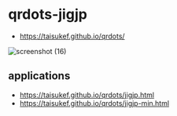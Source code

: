# qrdots-jigjp

- https://taisukef.github.io/qrdots/

![screenshot (16)](https://user-images.githubusercontent.com/1715217/120563431-8b120900-c443-11eb-8769-69e3dca1c041.gif) 

## applications

- https://taisukef.github.io/qrdots/jigjp.html
- https://taisukef.github.io/qrdots/jigjp-min.html

